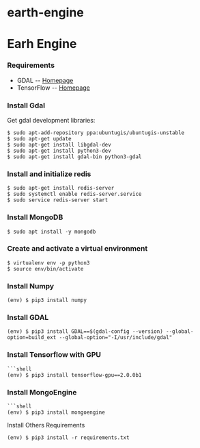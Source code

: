 # earth-engine

# Earh Engine

### Requirements
* GDAL -- [Homepage](http://www.gdal.org)
* TensorFlow -- [Homepage](https://www.tensorflow.org)


### Install Gdal
Get gdal development libraries:
```shell
$ sudo apt-add-repository ppa:ubuntugis/ubuntugis-unstable
$ sudo apt-get update
$ sudo apt-get install libgdal-dev
$ sudo apt-get install python3-dev
$ sudo apt-get install gdal-bin python3-gdal
```


### Install and initialize redis
```shell
$ sudo apt-get install redis-server
$ sudo systemctl enable redis-server.service
$ sudo service redis-server start
```

### Install MongoDB
```shell
$ sudo apt install -y mongodb
```
### Create and activate a virtual environment
```shell
$ virtualenv env -p python3
$ source env/bin/activate
```

### Install Numpy
```shell
(env) $ pip3 install numpy
```
### Install GDAL
```shell
(env) $ pip3 install GDAL==$(gdal-config --version) --global-option=build_ext --global-option="-I/usr/include/gdal"
```

### Install Tensorflow with GPU
```shell
```shell
(env) $ pip3 install tensorflow-gpu==2.0.0b1
```

### Install MongoEngine
```shell
```shell
(env) $ pip3 install mongoengine
```

Install Others Requirements
```shell
(env) $ pip3 install -r requirements.txt
```
```